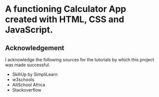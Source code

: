 # A functioning Calculator App created with HTML, CSS and JavaScript.

## Acknowledgement
I acknowledge the following sources for the tutorials by which this project was made successful.
- SkillUp by SimpliLearn
- w3schools
- AltSchool Africa
- Stackoverflow